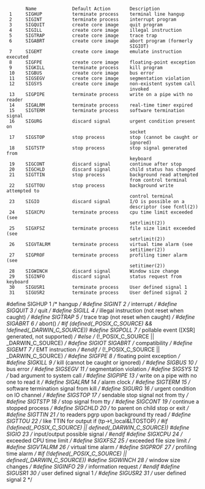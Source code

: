 
           Name             Default Action       Description
     1     SIGHUP           terminate process    terminal line hangup
     2     SIGINT           terminate process    interrupt program
     3     SIGQUIT          create core image    quit program
     4     SIGILL           create core image    illegal instruction
     5     SIGTRAP          create core image    trace trap
     6     SIGABRT          create core image    abort program (formerly
                                                 SIGIOT)
     7     SIGEMT           create core image    emulate instruction executed
     8     SIGFPE           create core image    floating-point exception
     9     SIGKILL          terminate process    kill program
     10    SIGBUS           create core image    bus error
     11    SIGSEGV          create core image    segmentation violation
     12    SIGSYS           create core image    non-existent system call
                                                 invoked
     13    SIGPIPE          terminate process    write on a pipe with no reader
     14    SIGALRM          terminate process    real-time timer expired
     15    SIGTERM          terminate process    software termination signal
     16    SIGURG           discard signal       urgent condition present on
                                                 socket
     17    SIGSTOP          stop process         stop (cannot be caught or
                                                 ignored)
     18    SIGTSTP          stop process         stop signal generated from
                                                 keyboard
     19    SIGCONT          discard signal       continue after stop
     20    SIGCHLD          discard signal       child status has changed
     21    SIGTTIN          stop process         background read attempted
                                                 from control terminal
     22    SIGTTOU          stop process         background write attempted to
                                                 control terminal
     23    SIGIO            discard signal       I/O is possible on a
                                                 descriptor (see fcntl(2))
     24    SIGXCPU          terminate process    cpu time limit exceeded (see
                                                 setrlimit(2))
     25    SIGXFSZ          terminate process    file size limit exceeded (see
                                                 setrlimit(2))
     26    SIGVTALRM        terminate process    virtual time alarm (see
                                                 setitimer(2))
     27    SIGPROF          terminate process    profiling timer alarm (see
                                                 setitimer(2))
     28    SIGWINCH         discard signal       Window size change
     29    SIGINFO          discard signal       status request from keyboard
     30    SIGUSR1          terminate process    User defined signal 1
     31    SIGUSR2          terminate process    User defined signal 2


#define SIGHUP  1       /* hangup */
#define SIGINT  2       /* interrupt */
#define SIGQUIT 3       /* quit */
#define SIGILL  4       /* illegal instruction (not reset when caught) */
#define SIGTRAP 5       /* trace trap (not reset when caught) */
#define SIGABRT 6       /* abort() */
#if  (defined(_POSIX_C_SOURCE) && !defined(_DARWIN_C_SOURCE))
#define SIGPOLL 7       /* pollable event ([XSR] generated, not supported) */
#else   /* (!_POSIX_C_SOURCE || _DARWIN_C_SOURCE) */
#define SIGIOT  SIGABRT /* compatibility */
#define SIGEMT  7       /* EMT instruction */
#endif  /* (!_POSIX_C_SOURCE || _DARWIN_C_SOURCE) */
#define SIGFPE  8       /* floating point exception */
#define SIGKILL 9       /* kill (cannot be caught or ignored) */
#define SIGBUS  10      /* bus error */
#define SIGSEGV 11      /* segmentation violation */
#define SIGSYS  12      /* bad argument to system call */
#define SIGPIPE 13      /* write on a pipe with no one to read it */
#define SIGALRM 14      /* alarm clock */
#define SIGTERM 15      /* software termination signal from kill */
#define SIGURG  16      /* urgent condition on IO channel */
#define SIGSTOP 17      /* sendable stop signal not from tty */
#define SIGTSTP 18      /* stop signal from tty */
#define SIGCONT 19      /* continue a stopped process */
#define SIGCHLD 20      /* to parent on child stop or exit */
#define SIGTTIN 21      /* to readers pgrp upon background tty read */
#define SIGTTOU 22      /* like TTIN for output if (tp->t_local&LTOSTOP) */
#if  (!defined(_POSIX_C_SOURCE) || defined(_DARWIN_C_SOURCE))
#define SIGIO   23      /* input/output possible signal */
#endif
#define SIGXCPU 24      /* exceeded CPU time limit */
#define SIGXFSZ 25      /* exceeded file size limit */
#define SIGVTALRM 26    /* virtual time alarm */
#define SIGPROF 27      /* profiling time alarm */
#if  (!defined(_POSIX_C_SOURCE) || defined(_DARWIN_C_SOURCE))
#define SIGWINCH 28     /* window size changes */
#define SIGINFO 29      /* information request */
#endif
#define SIGUSR1 30      /* user defined signal 1 */
#define SIGUSR2 31      /* user defined signal 2 */
